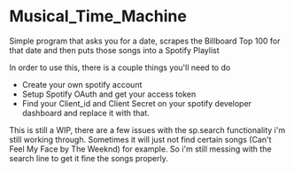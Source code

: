 # Musical_Time_Machine
Simple program that asks you for a date, scrapes the Billboard Top 100 for that date and then puts those songs into a Spotify Playlist


In order to use this, there is a couple things you'll need to do
- Create your own spotify account
- Setup Spotify OAuth and get your access token
- Find your Client_id and Client Secret on your spotify developer dashboard and replace it with that. 


This is still a WIP, there are a few issues with the sp.search functionality i'm still working through. Sometimes it will just not find certain songs
(Can't Feel My Face by The Weeknd) for example. So i'm still messing with the search line to get it fine the songs properly. 
